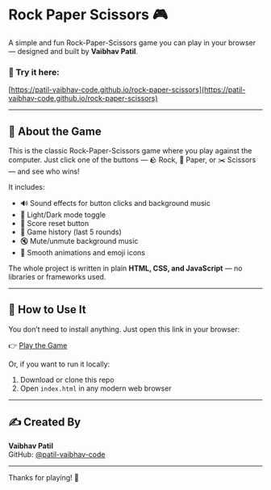 # Rock Paper Scissors 🎮  
A simple and fun Rock-Paper-Scissors game you can play in your browser — designed and built by **Vaibhav Patil**.

### 🔗 Try it here:  
[https://patil-vaibhav-code.github.io/rock-paper-scissors](https://patil-vaibhav-code.github.io/rock-paper-scissors)

---

## 🧩 About the Game

This is the classic Rock-Paper-Scissors game where you play against the computer. Just click one of the buttons — 🪨 Rock, 📄 Paper, or ✂️ Scissors — and see who wins!

It includes:

- 🔊 Sound effects for button clicks and background music  
- 🌙 Light/Dark mode toggle  
- 🔄 Score reset button  
- 📜 Game history (last 5 rounds)  
- 🔇 Mute/unmute background music  
- 💫 Smooth animations and emoji icons  

The whole project is written in plain **HTML, CSS, and JavaScript** — no libraries or frameworks used.

---

## 📁 How to Use It

You don’t need to install anything. Just open this link in your browser:

👉 [Play the Game](https://patil-vaibhav-code.github.io/rock-paper-scissors)

Or, if you want to run it locally:

1. Download or clone this repo  
2. Open `index.html` in any modern web browser

---

## ✍️ Created By

**Vaibhav Patil**  
GitHub: [@patil-vaibhav-code](https://github.com/patil-vaibhav-code)

---

Thanks for playing! 🎉  
